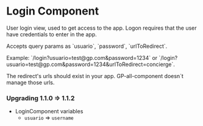 # Login Component

<p>User login view, used to get access to the app. Logon requires that the user have credentials to enter in the app.</p>
<p>Accepts query params as `usuario`, `password`, `urlToRedirect`.</p> 
<p>Example: `/login?usuario=test@gp.com&password=1234` or `/login?usuario=test@gp.com&password=1234&urlToRedirect=concierge`. </p>
<p>The redirect's urls should exist in your app. GP-all-component doesn´t manage those urls.</p>

### Upgrading 1.1.0 => 1.1.2

- LoginComponent variables
  - `usuario` => `username`
